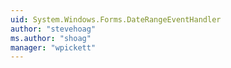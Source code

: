 ```yaml
---
uid: System.Windows.Forms.DateRangeEventHandler
author: "stevehoag"
ms.author: "shoag"
manager: "wpickett"
---
```

